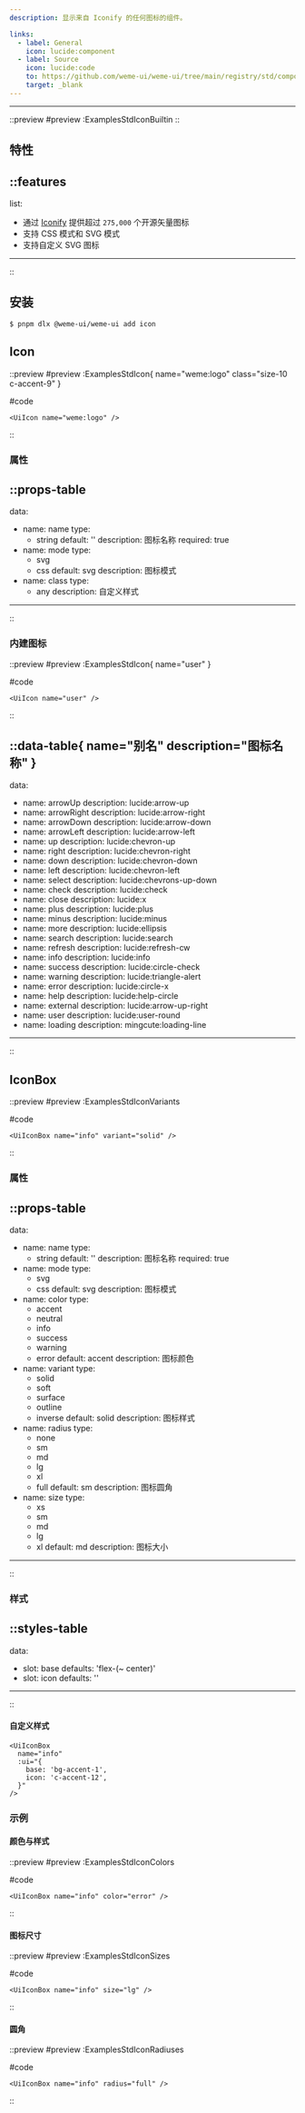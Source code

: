 ```yaml
---
description: 显示来自 Iconify 的任何图标的组件。

links:
  - label: General
    icon: lucide:component
  - label: Source
    icon: lucide:code
    to: https://github.com/weme-ui/weme-ui/tree/main/registry/std/components/icon
    target: _blank
---
```


------

::preview
#preview
:ExamplesStdIconBuiltin
::

## 特性

::features
---
list:
  - 通过 [Iconify](https://iconify.design/) 提供超过 `275,000` 个开源矢量图标
  - 支持 CSS 模式和 SVG 模式
  - 支持自定义 SVG 图标
---
::

## 安装

```shell [Terminal]
$ pnpm dlx @weme-ui/weme-ui add icon
```

## Icon

::preview
#preview
:ExamplesStdIcon{ name="weme:logo" class="size-10 c-accent-9" }

#code
```vue inset
<UiIcon name="weme:logo" />
```
::

### 属性

::props-table
---
data:
  - name: name
    type:
      - string
    default: ''
    description: 图标名称
    required: true
  - name: mode
    type:
      - svg
      - css
    default: svg
    description: 图标模式
  - name: class
    type:
      - any
    description: 自定义样式
---
::

### 内建图标

::preview
#preview
:ExamplesStdIcon{ name="user" }

#code
```vue inset
<UiIcon name="user" />
```
::

::data-table{ name="别名" description="图标名称" }
---
data:
  - name: arrowUp
    description: lucide:arrow-up
  - name: arrowRight
    description: lucide:arrow-right
  - name: arrowDown
    description: lucide:arrow-down
  - name: arrowLeft
    description: lucide:arrow-left
  - name: up
    description: lucide:chevron-up
  - name: right
    description: lucide:chevron-right
  - name: down
    description: lucide:chevron-down
  - name: left
    description: lucide:chevron-left
  - name: select
    description: lucide:chevrons-up-down
  - name: check
    description: lucide:check
  - name: close
    description: lucide:x
  - name: plus
    description: lucide:plus
  - name: minus
    description: lucide:minus
  - name: more
    description: lucide:ellipsis
  - name: search
    description: lucide:search
  - name: refresh
    description: lucide:refresh-cw
  - name: info
    description: lucide:info
  - name: success
    description: lucide:circle-check
  - name: warning
    description: lucide:triangle-alert
  - name: error
    description: lucide:circle-x
  - name: help
    description: lucide:help-circle
  - name: external
    description: lucide:arrow-up-right
  - name: user
    description: lucide:user-round
  - name: loading
    description: mingcute:loading-line
---
::

## IconBox

::preview
#preview
:ExamplesStdIconVariants

#code
```vue inset
<UiIconBox name="info" variant="solid" />
```
::

### 属性

::props-table
---
data:
  - name: name
    type:
      - string
    default: ''
    description: 图标名称
    required: true
  - name: mode
    type:
      - svg
      - css
    default: svg
    description: 图标模式
  - name: color
    type:
      - accent
      - neutral
      - info
      - success
      - warning
      - error
    default: accent
    description: 图标颜色
  - name: variant
    type:
      - solid
      - soft
      - surface
      - outline
      - inverse
    default: solid
    description: 图标样式
  - name: radius
    type:
      - none
      - sm
      - md
      - lg
      - xl
      - full
    default: sm
    description: 图标圆角
  - name: size
    type:
      - xs
      - sm
      - md
      - lg
      - xl
    default: md
    description: 图标大小
---
::

### 样式

::styles-table
---
data:
  - slot: base
    defaults: 'flex-(~ center)'
  - slot: icon
    defaults: ''
---
::

#### 自定义样式

```vue
<UiIconBox
  name="info"
  :ui="{
    base: 'bg-accent-1',
    icon: 'c-accent-12',
  }"
/>
```

### 示例

#### 颜色与样式

::preview
#preview
:ExamplesStdIconColors

#code
```vue inset
<UiIconBox name="info" color="error" />
```
::

#### 图标尺寸

::preview
#preview
:ExamplesStdIconSizes

#code
```vue inset
<UiIconBox name="info" size="lg" />
```
::

#### 圆角

::preview
#preview
:ExamplesStdIconRadiuses

#code
```vue inset
<UiIconBox name="info" radius="full" />
```
::
